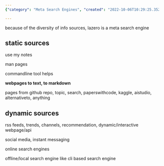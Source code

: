 ```yaml
---
{"category": "Meta Search Engines", "created": "2022-10-06T10:29:25.352Z", "date": "2022-10-06 10:29:25", "description": "Lazure is a meta search engine designed to provide comprehensive searches by aggregating information from various sources, such as static pages and repositories on GitHub, as well as dynamic resources like RSS feeds and social media platforms.", "modified": "2022-10-06T10:52:55.816Z", "tags": ["meta search engine", "Lazure", "comprehensive searches", "static resources", "dynamic resources", "markdown pages", "GitHub repos"], "title": "lazero search tool document preparation"}

---
```


because of the diversity of info sources, lazero is a meta search engine

## static sources

use my notes

man pages

commandline tool helps

**webpages to text, to markdown**

pages from github repo, topic, search, paperswithcode, kaggle, aistudio, alternativeto, anything

## dynamic sources

rss feeds, trends, channels, recommendation, dynamic/interactive webpage/api

social media, instant messaging

online search engines

offline/local search engine like cli based search engine
